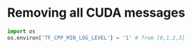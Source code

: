 # Removing all CUDA messages 
```python
import os
os.environ['TF_CPP_MIN_LOG_LEVEL'] = '1' # from [0,1,2,3]
```